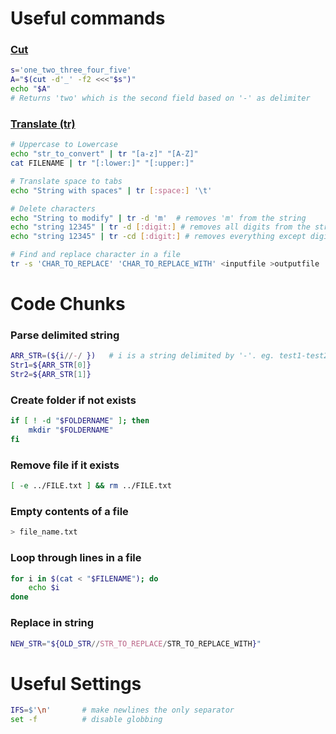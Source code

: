 # Useful commands

### [Cut](https://en.wikipedia.org/wiki/Cut_(Unix))
```bash
s='one_two_three_four_five'
A="$(cut -d'_' -f2 <<<"$s")"
echo "$A"
# Returns 'two' which is the second field based on '-' as delimiter
```
### [Translate (tr)](https://en.wikipedia.org/wiki/Tr_(Unix))
```bash
# Uppercase to Lowercase
echo "str_to_convert" | tr "[a-z]" "[A-Z]"   
cat FILENAME | tr "[:lower:]" "[:upper:]"

# Translate space to tabs
echo "String with spaces" | tr [:space:] '\t'

# Delete characters
echo "String to modify" | tr -d 'm'  # removes 'm' from the string
echo "string 12345" | tr -d [:digit:] # removes all digits from the string
echo "string 12345" | tr -cd [:digit:] # removes everything except digits

# Find and replace character in a file
tr -s 'CHAR_TO_REPLACE' 'CHAR_TO_REPLACE_WITH' <inputfile >outputfile
```

# Code Chunks

### Parse delimited string
```bash
ARR_STR=(${i//-/ })   # i is a string delimited by '-'. eg. test1-test2
Str1=${ARR_STR[0]}
Str2=${ARR_STR[1]}
```
### Create folder if not exists
```bash
if [ ! -d "$FOLDERNAME" ]; then   
    mkdir "$FOLDERNAME"
fi
```
### Remove file if it exists
```bash
[ -e ../FILE.txt ] && rm ../FILE.txt
```
### Empty contents of a file
```bash
> file_name.txt
```
### Loop through lines in a file
```bash
for i in $(cat < "$FILENAME"); do
    echo $i
done
```
### Replace in string
```bash
NEW_STR="${OLD_STR//STR_TO_REPLACE/STR_TO_REPLACE_WITH}"
```

# Useful Settings

```bash
IFS=$'\n'       # make newlines the only separator
set -f          # disable globbing
```